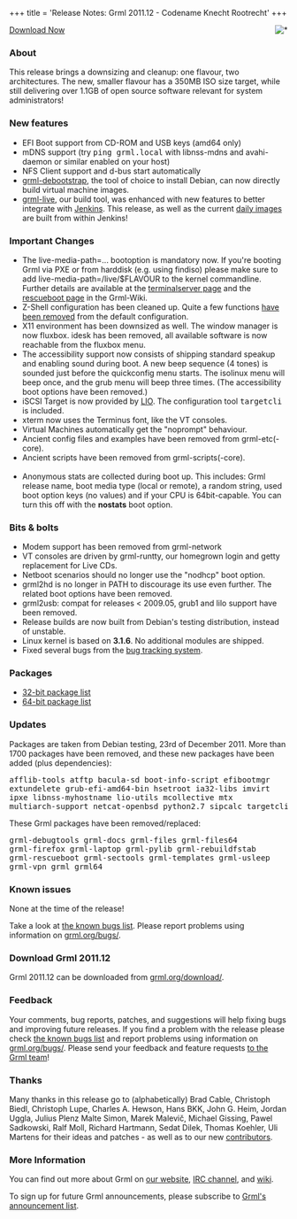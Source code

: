 +++
title = 'Release Notes: Grml 2011.12 - Codename Knecht Rootrecht'
+++

<p><a href="/screenshots/"><img align="right" style="margin-left: 20px;
border: 0" src="/screenshots/grml_2011.12.jpg" alt="*" /></a></p>

<p><a href="/download/">Download Now</a></p>

<h3>About</h3>

<p>This release brings a downsizing and cleanup: one flavour, two architectures.
The new, smaller flavour has a 350MB ISO size target, while still
delivering over 1.1GB of open source software relevant for system
administrators!</p>

<h3>New features</h3>

<ul>

<li>EFI Boot support from CD-ROM and USB keys (amd64 only)</li>
<li>mDNS support (try <tt>ping grml.local</tt> with libnss-mdns and avahi-daemon
or similar enabled on your host)</li>
<li>NFS Client support and d-bus start automatically</li>
<li><a href="/grml-debootstrap/">grml-debootstrap</a>, the tool of choice to install Debian,
can now directly build virtual machine images.</li>
<li><a href="/grml-live/">grml-live</a>, our build tool, was enhanced with new features to
better integrate with <a href="http://jenkins-ci.org/">Jenkins</a>.
This release, as well as the current <a href="/daily/">daily images</a>
are built from within Jenkins!</li>
</ul>

<h3>Important Changes</h3>

<ul>
<li>The live-media-path=... bootoption is mandatory now. If you're
booting Grml via PXE or from harddisk (e.g. using findiso) please make
sure to add live-media-path=/live/$FLAVOUR to the kernel commandline.
Further details are available at the <a
href="https://github.com/grml/grml/wiki/terminalserver">terminalserver
page</a> and the <a
href="https://github.com/grml/grml/wiki/rescueboot">rescueboot page</a>
in the Grml-Wiki</a>.</li>
<li>Z-Shell configuration has been cleaned up. Quite a few functions
<a href="https://git.grml.org/?p=grml-etc-core.git;a=history;f=etc/zsh/zshrc">have been removed</a>
from the default configuration.</li>
<li>X11 environment has been downsized as well. The window manager is
now fluxbox. idesk has been removed, all available software is now
reachable from the fluxbox menu.</li>
<li>The accessibility support now consists of shipping standard speakup
and enabling sound during boot. A new beep sequence (4 tones) is sounded
just before the quickconfig menu starts. The isolinux menu will beep once,
and the grub menu will beep three times. (The accessibility boot options
have been removed.)</li>
<li>iSCSI Target is now provided by <a href="http://linux-iscsi.org/index.php/LIO-Target">LIO</a>.
The configuration tool <tt>targetcli</tt> is included.</li>
<li>xterm now uses the Terminus font, like the VT consoles.</li>
<li>Virtual Machines automatically get the "noprompt" behaviour.</li>
<li>Ancient config files and examples have been removed from grml-etc(-core).</li>
<li>Ancient scripts have been removed from grml-scripts(-core).</li>
<br>
<li>Anonymous stats are collected during boot up. This includes: Grml release name,
boot media type (local or remote), a random string, used boot option keys
(no values) and if your CPU is 64bit-capable. You can turn this off with the
<b>nostats</b> boot option.</li>
</ul>

<h3>Bits &amp; bolts</h3>

<ul>
<li>Modem support has been removed from grml-network</li>
<li>VT consoles are driven by grml-runtty, our homegrown login and getty
replacement for Live CDs.</li>
<li>Netboot scenarios should no longer use the "nodhcp" boot option.</li>
<li>grml2hd is no longer in PATH to discourage its use even further.
The related boot options have been removed.</li>
<li>grml2usb: compat for releases &lt; 2009.05, grub1 and lilo support
have been removed.</li>
<li>Release builds are now built from Debian's testing distribution, instead of unstable.</li>
<li>Linux kernel is based on <b>3.1.6</b>. No additional modules are shipped.</li>
<li>Fixed several bugs from the <a href="http://bts.grml.org/grml/">bug tracking system</a>.</li>
</ul>

<h3>Packages</h3>

<ul>
<li><a href="/files/grml32_2011.12/dpkg.list">32-bit package list</a></li>
<li><a href="/files/grml64_2011.12/dpkg.list">64-bit package list</a></li>
</ul>

<h3>Updates</h3>

<p>Packages are taken from Debian testing, 23rd of December 2011. More
than 1700 packages have been removed, and these new packages have been
added (plus dependencies):</p>

<pre class="rahmen">
afflib-tools atftp bacula-sd boot-info-script efibootmgr
extundelete grub-efi-amd64-bin hsetroot ia32-libs imvirt
ipxe libnss-myhostname lio-utils mcollective mtx
multiarch-support netcat-openbsd python2.7 sipcalc targetcli
</pre>

<p>These Grml packages have been removed/replaced:</p>

<pre class="rahmen">
grml-debugtools grml-docs grml-files grml-files64
grml-firefox grml-laptop grml-pylib grml-rebuildfstab
grml-rescueboot grml-sectools grml-templates grml-usleep
grml-vpn grml grml64
</pre>

<h3>Known issues</h3>

<p>None at the time of the release!</p>

<p>Take a look at <a
href="/bugs/known/">the known bugs list</a>.
Please report problems using information on <a
href="/bugs/">grml.org/bugs/</a>.</p>

<h3>Download Grml 2011.12</h3>

<p>Grml 2011.12 can be downloaded from
<a href="/download/">grml.org/download/</a>.</p>

<h3>Feedback</h3>

<p>Your comments, bug reports, patches, and suggestions will help
fixing bugs and improving future releases. If you find a problem with
the release please check <a
href="/bugs/known/">the known bugs list</a> and report problems using information on <a
href="/bugs/">grml.org/bugs/</a>. Please send your feedback and
feature requests <a href="/contact/">to the Grml team</a>!</p>

<h3 id="thanks">Thanks</h3>

<p>Many thanks in this release go to (alphabetically)
Brad Cable,
Christoph Biedl,
Christoph Lupe,
Charles A. Hewson,
Hans BKK,
John G. Heim,
Jordan Uggla,
Julius Plenz
Malte Simon,
Marek Malevič,
Michael Gissing,
Pawel Sadkowski,
Ralf Moll,
Richard Hartmann,
Sedat Dilek,
Thomas Koehler,
Uli Martens
for their ideas and patches - as well as to our new <a href="/team/">contributors</a>.</p>

<h3>More Information</h3>

<p>You can find out more about Grml on <a href="/">our website</a>, <a
href="/contact/#irc">IRC channel</a>, and <a
href="http://wiki.grml.org/">wiki</a>.

<p>To sign up for future Grml announcements, please subscribe to <a
href="http://ml.grml.org/postorius/lists/grml-announce.ml.grml.org">Grml's
announcement list</a>.</p>
